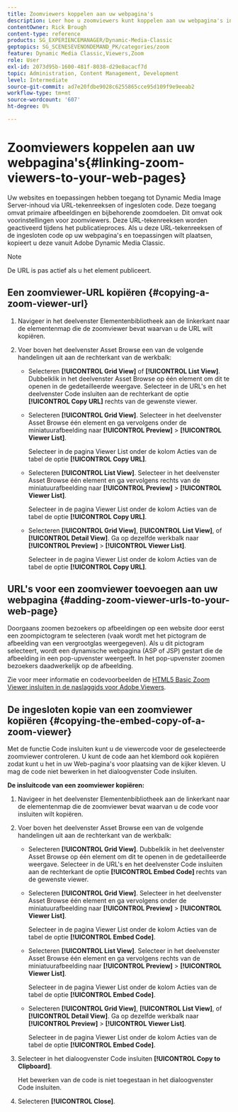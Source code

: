 ```yaml
---
title: Zoomviewers koppelen aan uw webpagina's
description: Leer hoe u zoomviewers kunt koppelen aan uw webpagina's in Adobe Dynamic Media Classic.
contentOwner: Rick Brough
content-type: reference
products: SG_EXPERIENCEMANAGER/Dynamic-Media-Classic
geptopics: SG_SCENESEVENONDEMAND_PK/categories/zoom
feature: Dynamic Media Classic,Viewers,Zoom
role: User
exl-id: 2073d95b-1600-481f-8038-d29e8acacf7d
topic: Administration, Content Management, Development
level: Intermediate
source-git-commit: ad7e20fdbe9028c6255865cce95d109f9e9eeab2
workflow-type: tm+mt
source-wordcount: '607'
ht-degree: 0%

---
```


# Zoomviewers koppelen aan uw webpagina&#39;s{#linking-zoom-viewers-to-your-web-pages}

Uw websites en toepassingen hebben toegang tot Dynamic Media Image Server-inhoud via URL-tekenreeksen of ingesloten code. Deze toegang omvat primaire afbeeldingen en bijbehorende zoomdoelen. Dit omvat ook voorinstellingen voor zoomviewers. Deze URL-tekenreeksen worden geactiveerd tijdens het publicatieproces. Als u deze URL-tekenreeksen of de ingesloten code op uw webpagina&#39;s en toepassingen wilt plaatsen, kopieert u deze vanuit Adobe Dynamic Media Classic.

>[!NOTE]
>
>De URL is pas actief als u het element publiceert.

## Een zoomviewer-URL kopiëren {#copying-a-zoom-viewer-url}

1. Navigeer in het deelvenster Elementenbibliotheek aan de linkerkant naar de elementenmap die de zoomviewer bevat waarvan u de URL wilt kopiëren.
1. Voer boven het deelvenster Asset Browse een van de volgende handelingen uit aan de rechterkant van de werkbalk:

   * Selecteren **[!UICONTROL Grid View]** of **[!UICONTROL List View]**. Dubbelklik in het deelvenster Asset Browse op één element om dit te openen in de gedetailleerde weergave. Selecteer in de URL&#39;s en het deelvenster Code insluiten aan de rechterkant de optie **[!UICONTROL Copy URL]** rechts van de gewenste viewer.
   * Selecteren **[!UICONTROL Grid View]**. Selecteer in het deelvenster Asset Browse één element en ga vervolgens onder de miniatuurafbeelding naar **[!UICONTROL Preview]** > **[!UICONTROL Viewer List]**.

     Selecteer in de pagina Viewer List onder de kolom Acties van de tabel de optie **[!UICONTROL Copy URL]**.

   * Selecteren **[!UICONTROL List View]**. Selecteer in het deelvenster Asset Browse één element en ga vervolgens rechts van de miniatuurafbeelding naar **[!UICONTROL Preview]** > **[!UICONTROL Viewer List]**.

     Selecteer in de pagina Viewer List onder de kolom Acties van de tabel de optie **[!UICONTROL Copy URL]**.

   * Selecteren **[!UICONTROL Grid View]**, **[!UICONTROL List View]**, of **[!UICONTROL Detail View]**. Ga op dezelfde werkbalk naar **[!UICONTROL Preview]** > **[!UICONTROL Viewer List]**.

     Selecteer in de pagina Viewer List onder de kolom Acties van de tabel de optie **[!UICONTROL Copy URL]**.

## URL&#39;s voor een zoomviewer toevoegen aan uw webpagina {#adding-zoom-viewer-urls-to-your-web-page}

Doorgaans zoomen bezoekers op afbeeldingen op een website door eerst een zoompictogram te selecteren (vaak wordt met het pictogram de afbeelding van een vergrootglas weergegeven). Als u dit pictogram selecteert, wordt een dynamische webpagina (ASP of JSP) gestart die de afbeelding in een pop-upvenster weergeeft. In het pop-upvenster zoomen bezoekers daadwerkelijk op de afbeelding.

Zie voor meer informatie en codevoorbeelden de [HTML5 Basic Zoom Viewer insluiten in de naslaggids voor Adobe Viewers](https://experienceleague.adobe.com/en/docs/dynamic-media-developer-resources/library/viewers-aem-assets-dmc/basic-zoom/c-html5-20-basic-zoom-viewer-about#section-e1c3106f5b3e445d9b95be337c2f94e2).

## De ingesloten kopie van een zoomviewer kopiëren {#copying-the-embed-copy-of-a-zoom-viewer}

Met de functie Code insluiten kunt u de viewercode voor de geselecteerde zoomviewer controleren. U kunt de code aan het klembord ook kopiëren zodat kunt u het in uw Web-pagina&#39;s voor plaatsing van de kijker kleven. U mag de code niet bewerken in het dialoogvenster Code insluiten.

**De insluitcode van een zoomviewer kopiëren:**

1. Navigeer in het deelvenster Elementenbibliotheek aan de linkerkant naar de elementenmap die de zoomviewer bevat waarvan u de code voor insluiten wilt kopiëren.
1. Voer boven het deelvenster Asset Browse een van de volgende handelingen uit aan de rechterkant van de werkbalk:

   * Selecteren **[!UICONTROL Grid View]**. Dubbelklik in het deelvenster Asset Browse op één element om dit te openen in de gedetailleerde weergave. Selecteer in de URL&#39;s en het deelvenster Code insluiten aan de rechterkant de optie **[!UICONTROL Embed Code]** rechts van de gewenste viewer.
   * Selecteren **[!UICONTROL Grid View]**. Selecteer in het deelvenster Asset Browse één element en ga vervolgens onder de miniatuurafbeelding naar **[!UICONTROL Preview]** > **[!UICONTROL Viewer List]**.

     Selecteer in de pagina Viewer List onder de kolom Acties van de tabel de optie **[!UICONTROL Embed Code]**.

   * Selecteren **[!UICONTROL List View]**. Selecteer in het deelvenster Asset Browse één element en ga vervolgens rechts van de miniatuurafbeelding naar **[!UICONTROL Preview]** > **[!UICONTROL Viewer List]**.

     Selecteer in de pagina Viewer List onder de kolom Acties van de tabel de optie **[!UICONTROL Embed Code]**.

   * Selecteren **[!UICONTROL Grid View]**, **[!UICONTROL List View]**, of **[!UICONTROL Detail View]**. Ga op dezelfde werkbalk naar **[!UICONTROL Preview]** > **[!UICONTROL Viewer List]**.

     Selecteer in de pagina Viewer List onder de kolom Acties van de tabel de optie **[!UICONTROL Embed Code]**.

1. Selecteer in het dialoogvenster Code insluiten **[!UICONTROL Copy to Clipboard]**.

   Het bewerken van de code is niet toegestaan in het dialoogvenster Code insluiten.

1. Selecteren **[!UICONTROL Close]**.
